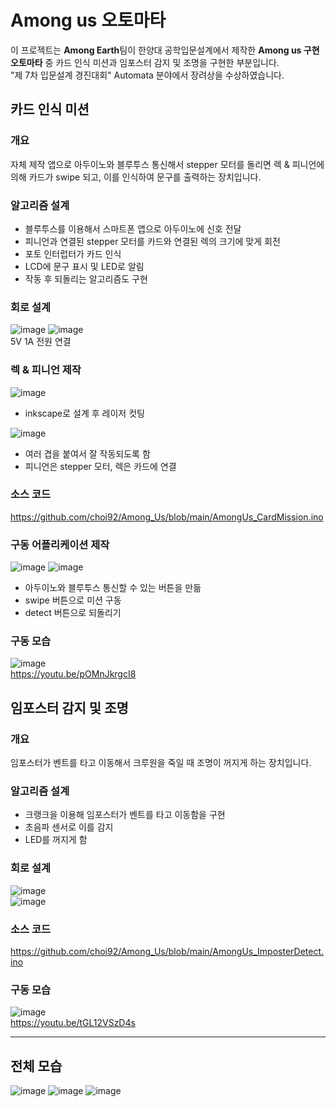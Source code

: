 # Among us 오토마타
이 프로젝트는 **Among Earth**팀이 한양대 공학입문설계에서 제작한 **Among us 구현 오토마타** 중 카드 인식 미션과 임포스터 감지 및 조명을 구현한 부분입니다. <br>
"제 7차 입문설계 경진대회" Automata 분야에서 장려상을 수상하였습니다.

## 카드 인식 미션
### 개요
자체 제작 앱으로 아두이노와 블루투스 통신해서 stepper 모터를 돌리면 렉 & 피니언에 의해 카드가 swipe 되고, 이를 인식하여 문구를 출력하는 장치입니다.

### 알고리즘 설계
- 블루투스를 이용해서 스마트폰 앱으로 아두이노에 신호 전달
- 피니언과 연결된 stepper 모터를 카드와 연결된 렉의 크기에 맞게 회전
- 포토 인터럽터가 카드 인식
- LCD에 문구 표시 및 LED로 알림
- 작동 후 되돌리는 알고리즘도 구현

### 회로 설계
![image](https://user-images.githubusercontent.com/65582244/132733669-542904a3-bc33-40b8-bd24-a929e7a65af1.png)
![image](https://user-images.githubusercontent.com/65582244/132733688-b6de0528-1332-4dc9-9e62-cbd2b1dabb37.png) <br>
5V 1A 전원 연결

### 렉 & 피니언 제작
![image](https://user-images.githubusercontent.com/65582244/132734938-55569d6f-85e1-45a6-9312-b23024b98f31.png)
- inkscape로 설계 후 레이저 컷팅

![image](https://user-images.githubusercontent.com/65582244/132735439-cedb3557-f744-4858-89b4-14ef06f04e09.png)
- 여러 겹을 붙여서 잘 작동되도록 함
- 피니언은 stepper 모터, 렉은 카드에 연결

### 소스 코드
https://github.com/choi92/Among_Us/blob/main/AmongUs_CardMission.ino

### 구동 어플리케이션 제작
![image](https://user-images.githubusercontent.com/65582244/132739786-f68490c6-f503-42bc-97b5-9d6b3548422d.png)
![image](https://user-images.githubusercontent.com/65582244/132737444-89e77414-98fa-4dbe-8120-6b85c3a90e41.png)
- 아두이노와 블루투스 통신할 수 있는 버튼을 만듦
- swipe 버튼으로 미션 구동
- detect 버튼으로 되돌리기

### 구동 모습
![image](https://user-images.githubusercontent.com/65582244/132740217-c2a0185b-b68b-4c0f-b1d5-3758202995c0.png) <br>
https://youtu.be/pOMnJkrgcI8

## 임포스터 감지 및 조명
### 개요
임포스터가 벤트를 타고 이동해서 크루원을 죽일 때 조명이 꺼지게 하는 장치입니다.

### 알고리즘 설계
- 크랭크을 이용해 임포스터가 벤트를 타고 이동함을 구현
- 초음파 센서로 이를 감지
- LED를 꺼지게 함

### 회로 설계
![image](https://user-images.githubusercontent.com/65582244/132746140-1e925827-1cf0-403b-8711-f2c58d88dc21.png) <br>
![image](https://user-images.githubusercontent.com/65582244/132746163-151b21cc-54b1-40a0-a568-c3685629a310.png)

### 소스 코드
https://github.com/choi92/Among_Us/blob/main/AmongUs_ImposterDetect.ino

### 구동 모습
![image](https://user-images.githubusercontent.com/65582244/132747427-9dc38632-3cbb-46be-b619-a62dfc60267c.png) <br>
https://youtu.be/tGL12VSzD4s

___
## 전체 모습
![image](https://user-images.githubusercontent.com/65582244/132747139-419ea0a0-15f7-45a8-ae4a-39d2cad5a874.png)
![image](https://user-images.githubusercontent.com/65582244/132747234-7cf5bbf9-7e99-4130-8e6a-92fb2f1b0e6e.png)
![image](https://user-images.githubusercontent.com/65582244/132747294-0564d5a2-e3e6-4e16-abfc-e19d87784d5c.png)
